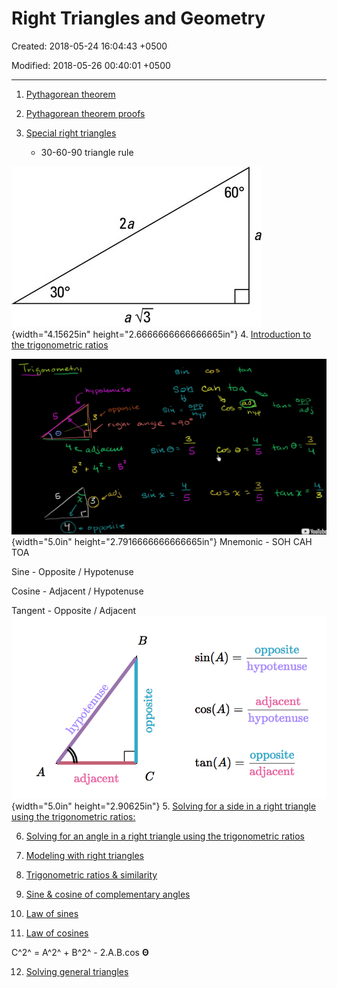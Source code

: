 # Right Triangles and Geometry

Created: 2018-05-24 16:04:43 +0500

Modified: 2018-05-26 00:40:01 +0500

---

1.  [Pythagorean theorem](https://www.khanacademy.org/math/geometry/hs-geo-trig#hs-geo-pyth-theorem)

2.  [Pythagorean theorem proofs](https://www.khanacademy.org/math/geometry/hs-geo-trig#hs-geo-pythagorean-proofs)

3.  [Special right triangles](https://www.khanacademy.org/math/geometry/hs-geo-trig#hs-geo-special-right-triangles)
    -   30-60-90 triangle rule

![A 30-60-90-degree right triangle.](media/Right-Triangles-and-Geometry-image1.jpg){width="4.15625in" height="2.6666666666666665in"}
4.  [Introduction to the trigonometric ratios](https://www.khanacademy.org/math/geometry/hs-geo-trig#hs-geo-trig-ratios-intro)

![〇 ` も 」 の " 5 の ① い 5 の 一 の 0 の 一 & S キ 95 、 す 5 ① い Ad レ ](media/Right-Triangles-and-Geometry-image2.png){width="5.0in" height="2.7916666666666665in"}
Mnemonic - SOH CAH TOA

Sine - Opposite / Hypotenuse

Cosine - Adjacent / Hypotenuse

Tangent - Opposite / Adjacent
![o sin(A) --- cos(A) tan (A) adjacent opposite hypotenuse adjacent hypotenuse opposite adjacent ](media/Right-Triangles-and-Geometry-image3.png){width="5.0in" height="2.90625in"}
5.  [Solving for a side in a right triangle using the trigonometric ratios:](https://www.khanacademy.org/math/geometry/hs-geo-trig#hs-geo-solve-for-a-side)

6.  [Solving for an angle in a right triangle using the trigonometric ratios](https://www.khanacademy.org/math/geometry/hs-geo-trig#hs-geo-solve-for-an-angle)

7.  [Modeling with right triangles](https://www.khanacademy.org/math/geometry/hs-geo-trig#hs-geo-modeling-with-right-triangles)

8.  [Trigonometric ratios & similarity](https://www.khanacademy.org/math/geometry/hs-geo-trig#hs-geo-trig-ratios-similarity)

9.  [Sine & cosine of complementary angles](https://www.khanacademy.org/math/geometry/hs-geo-trig#hs-geo-complementary-angles)

10. [Law of sines](https://www.khanacademy.org/math/geometry/hs-geo-trig#hs-geo-law-of-sines)

11. [Law of cosines](https://www.khanacademy.org/math/geometry/hs-geo-trig#hs-geo-law-of-cosines)

C^2^ = A^2^ + B^2^ - 2.A.B.cos **Θ**

12. [Solving general triangles](https://www.khanacademy.org/math/geometry/hs-geo-trig#hs-geo-solving-general-triangles)
